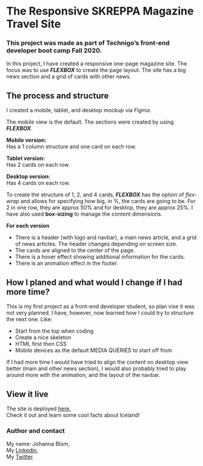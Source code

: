 # The Responsive SKREPPA Magazine Travel Site

### This project was made as part of Technigo’s front-end developer boot camp Fall 2020. 

In this project, I have created a responsive one-page magazine site. The focus was to use **_FLEXBOX_** to create the page layout. The site has a big news section and a grid of cards with other news. 

##  The process and structure
I created a mobile, tablet, and desktop mockup via _Figma_. 

The mobile view is the default. 
The sections were created by using **_FLEXBOX_**.

**Mobile version:**  
Has a 1 column structure and one card on each row. 

**Tablet version:**  
Has 2 cards on each row.

**Desktop version:**  
Has 4 cards on each row.

To create the structure of 1, 2, and 4 cards, **_FLEXBOX_** has the option of _flex-wrap_ and allows for specifying how big, in %, the cards are going to be. For 2 in one row, they are approx 50% and for desktop, they are approx 25%. I have also used **box-sizing** to manage the content dimensions. 

**For each version**
  * There is a header (with logo and navbar), a main news article, and a grid of news articles. The header changes depending on screen size. 
  * The cards are aligned to the center of the page.
  * There is a hover effect showing additional information for the cards.
  * There is an animation effect in the footer.


## How I planed and what would I change if I had more time?
This is my first project as a front-end developer student, so plan vise it was not very planned. I have, however, now learned how I could try to structure the next one. Like:
- Start from the top when coding
- Create a nice skeleton
- HTML first then CSS
- Mobile devices as the default MEDIA QUERIES to start off from 

If I had more time I would have tried to align the content on desktop view better (main and other news section), I would also probably tried to play around more with the animation, and the layout of the navbar.

## View it live
The site is deployed <a href="https://jovial-einstein-fa1a5e.netlify.app">here.</a>  
Check it out and learn some cool facts about Iceland!

### Author and contact   
My name: Johanna Blom,   
My <a href="https://www.linkedin.com/in/johanna-blom-2419a181/">Linkedin</a>,   
My <a href="https://twitter.com/idsintehittapa">Twitter</a>  
